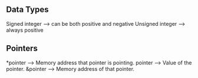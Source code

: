 ## Data Types
Signed integer --> can be both positive and negative
Unsigned integer --> always positive

## Pointers
*pointer --> Memory address that pointer is pointing.
pointer --> Value of the pointer.
&pointer --> Memory address of that pointer.
